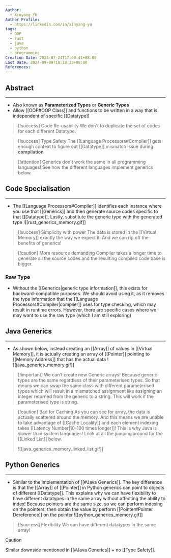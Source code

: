 ```yaml
---
Author:
  - Xinyang YU
Author Profile:
  - https://linkedin.com/in/xinyang-yu
tags:
  - OOP
  - rust
  - java
  - python
  - programming
Creation Date: 2023-07-24T17:49:41+08:00
Last Date: 2024-09-09T18:18:33+08:00
References: 
---
```

## Abstract
---
- Also known as **Parameterized Types** or **Generic Types**
- Allow [[OOP#OOP Class]] and functions to be written in a way that is independent of specific [[Datatype]]

>[!success] Code Re-usability
> We don't to duplicate the set of codes for each different Datatype.

>[!success] Type Safety
> The [[Language Processors#Compiler]] gets enough context to figure out [[Datatype]] mismatch issue during **compilation**

>[!attention]
> Generics don't work the same in all programming languages! See how the different languages implement generics below.
## Code Specialisation 
---
- The [[Language Processors#Compiler]] identifies each instance where you use that [[Generics]] and then generate source codes specific to that [[Datatype]]. Lastly, substitute the generic type with the generated type
![[rust_generics_memory.gif]]

>[!success] Simplicity with power
> The data is stored in the [[Virtual Memory]] exactly the way we expect it. And we can rip off the benefits of generics!

>[!caution] More resource demanding
> Compiler takes a longer time to generate all the source codes and the resulting compiled code base is bigger.

### Raw Type
- Without the [[Generics|generic type information]], this exists for backward-compatible purposes. We should avoid using it, as it removes the type information that the [[Language Processors#Compiler|compiler]] uses for type checking, which may result in runtime errors. However, there are specific cases where we may want to use the raw type (which I am still exploring)

## Java Generics
---
- As shown below, instead creating an [[Array]] of values in [[Virtual Memory]], it is actually creating an array of [[Pointer]] pointing to [[Memory Address]] that has the actual data
![[java_generics_memory.gif]]
>[!important] We can't create new Generic arrays!
> Because generic types are the same regardless of their parameterised types. So that means we can swap the same class with different parameterised types which will result in a mismatched assignment like assigning an integer returned from the generic to a string. This will work if the parameterised type is string.

>[!caution] Bad for Caching
> As you can see for array, the data is actually scattered around the memory. And this means we are unable to take advantage of [[Cache Locality]] and each element indexing takes [[Latency Number|10-100 times longer]]! This is why Java is slower than system languages! Look at all the jumping around for the [[Linked List]] below.
> 
> ![[java_generics_memory_linked_list.gif]]

## Python Generics
---
- Similar to the implementation of [[#Java Generics]]. The key difference is that the [[Array]] of [[Pointer]] in Python generics can point to objects of different [[Datatype]]. This explains why we can have flexibility to have different datatypes in the same array without affecting the ability to index! Because pointers are the same size, so we can perform indexing on the pointers, then obtain the value by perform [[Pointer#Pointer Dereference]] on the pointer
![[python_generics_memory.gif]]

>[!success] Flexibility 
> We can have different datatypes in the same array!

>[!caution]
> Similar downside mentioned in [[#Java Generics]] + no [[Type Safety]].